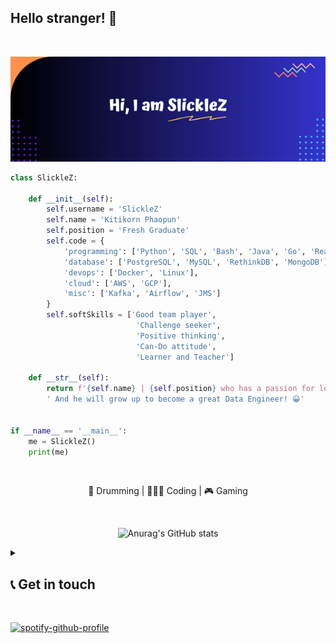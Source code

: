 ## Hello stranger! :wave: </h1>

<br/>
<p align="center">
    <img src="https://raw.githubusercontent.com/SlickleZ/SlickleZ/main/profile_banner.png" alt="SlickleZ profile banner">
</p>

```python
class SlickleZ:

    def __init__(self):
        self.username = 'SlickleZ'
        self.name = 'Kitikorn Phaopun'
        self.position = 'Fresh Graduate'
        self.code = {
            'programming': ['Python', 'SQL', 'Bash', 'Java', 'Go', 'React-Native'],
            'database': ['PostgreSQL', 'MySQL', 'RethinkDB', 'MongoDB'],
            'devops': ['Docker', 'Linux'],
            'cloud': ['AWS', 'GCP'],
            'misc': ['Kafka', 'Airflow', 'JMS']
        }
        self.softSkills = ['Good team player',
                            'Challenge seeker',
                            'Positive thinking',
                            'Can-Do attitude',
                            'Learner and Teacher']

    def __str__(self):
        return f'{self.name} | {self.position} who has a passion for learning everything he wants.' \
        ' And he will grow up to become a great Data Engineer! 😀'


if __name__ == '__main__':
    me = SlickleZ()
    print(me)

```
<br/>
<p align="center"> 🥁 Drumming | 👨🏻‍💻 Coding | 🎮 Gaming </p>
</br>

<div align="center">
    
![Anurag's GitHub stats](https://github-readme-stats.vercel.app/api?username=SlickleZ&show_icons=true&theme=transparent)
</div>

<details>
    <summary><h2> 📞 Get in touch </h2></summary>
        <b>LinkedIn: </b>
        <a href="https://www.linkedin.com/in/kitikorn-phaopun/">Kitikorn Phaopun</a>
        </br>
        <b>Email: </b>
        <a href="mailto: kitikorn.pp@gmail.com">kitikorn.pp@gmail.com</a>
</details>

<br/>

[![spotify-github-profile](https://spotify-github-profile.vercel.app/api/view?uid=31z3qxquxcvudf3cv3eqqtbvhp2a&cover_image=true&theme=novatorem&show_offline=false&background_color=000000&interchange=false&bar_color=1ad1ff&bar_color_cover=false)](https://github.com/kittinan/spotify-github-profile)
